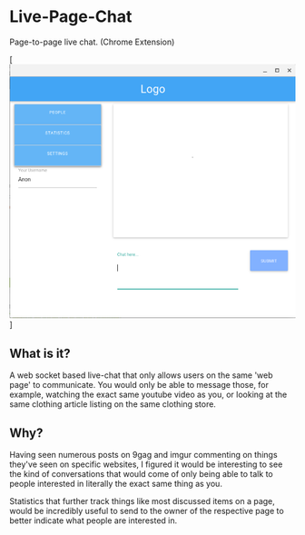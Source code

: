 # Live-Page-Chat
Page-to-page live chat. (Chrome Extension)

[![The interface](liveChatInterface.png)]

## What is it?

A web socket based live-chat that only allows users on the same 'web page' to communicate.
You would only be able to message those, for example, watching the exact same youtube video as you, or looking at the same clothing article listing on the same clothing store.


## Why?

Having seen numerous posts on 9gag and imgur commenting on things they've seen on specific websites, I figured it would be interesting to see the kind of conversations that would come of only being able to talk to people interested in literally the exact same thing as you.

Statistics that further track things like most discussed items on a page, would be incredibly useful to send to the owner of the respective page to better indicate what people are interested in.
